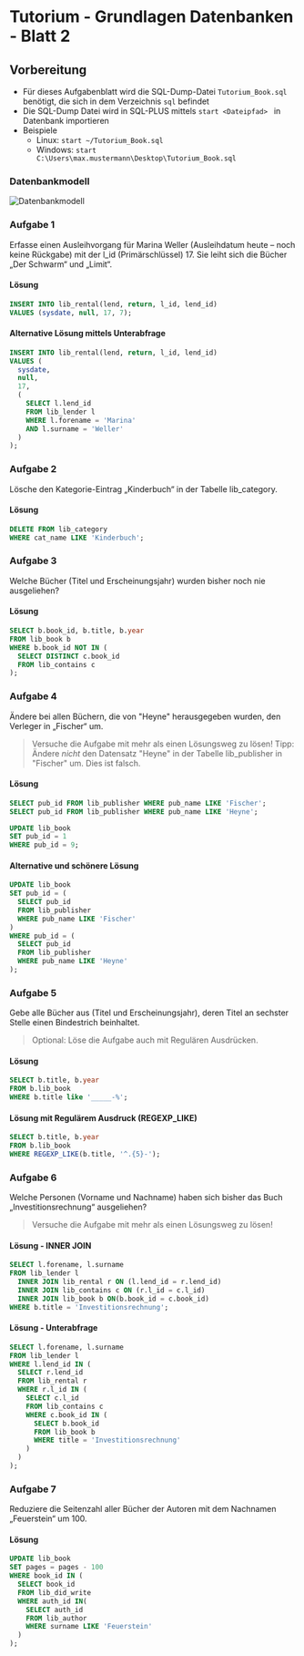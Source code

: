 # Tutorium - Grundlagen Datenbanken - Blatt 2

## Vorbereitung

* Für dieses Aufgabenblatt wird die SQL-Dump-Datei ```Tutorium_Book.sql``` benötigt, die sich in dem Verzeichnis ```sql``` befindet
* Die SQL-Dump Datei wird in SQL-PLUS mittels ```start <Dateipfad> ```  in Datenbank   importieren
* Beispiele
  * Linux: ```start ~/Tutorium_Book.sql```
  * Windows: ```start C:\Users\max.mustermann\Desktop\Tutorium_Book.sql```

### Datenbankmodell
![Datenbankmodell](./img/Schema_mit_Beziehungen.png)

### Aufgabe 1
Erfasse einen Ausleihvorgang für Marina Weller (Ausleihdatum heute – noch keine Rückgabe) mit der l_id (Primärschlüssel) 17. Sie leiht sich die Bücher „Der Schwarm“ und „Limit“.

#### Lösung
```sql
INSERT INTO lib_rental(lend, return, l_id, lend_id)
VALUES (sysdate, null, 17, 7);
```

#### Alternative Lösung mittels Unterabfrage
```sql
INSERT INTO lib_rental(lend, return, l_id, lend_id)
VALUES (
  sysdate,
  null,
  17,
  (
    SELECT l.lend_id
    FROM lib_lender l
    WHERE l.forename = 'Marina'
    AND l.surname = 'Weller'
  )
);
```

### Aufgabe 2
Lösche den Kategorie-Eintrag „Kinderbuch“ in der Tabelle lib_category.

#### Lösung
```sql
DELETE FROM lib_category
WHERE cat_name LIKE 'Kinderbuch';
```

### Aufgabe 3
Welche Bücher (Titel und Erscheinungsjahr) wurden bisher noch nie ausgeliehen?

#### Lösung
```sql
SELECT b.book_id, b.title, b.year
FROM lib_book b
WHERE b.book_id NOT IN (
  SELECT DISTINCT c.book_id
  FROM lib_contains c
);
```

### Aufgabe 4
Ändere bei allen Büchern, die von "Heyne" herausgegeben wurden, den Verleger in „Fischer“ um.
> Versuche die Aufgabe mit mehr als einen Lösungsweg zu lösen!
> Tipp: Ändere *nicht* den Datensatz "Heyne" in der Tabelle lib_publisher in "Fischer" um. Dies ist falsch.

#### Lösung
```sql
SELECT pub_id FROM lib_publisher WHERE pub_name LIKE 'Fischer';
SELECT pub_id FROM lib_publisher WHERE pub_name LIKE 'Heyne';

UPDATE lib_book
SET pub_id = 1
WHERE pub_id = 9;
```

#### Alternative und schönere Lösung
```sql
UPDATE lib_book
SET pub_id = (
  SELECT pub_id
  FROM lib_publisher
  WHERE pub_name LIKE 'Fischer'
)
WHERE pub_id = (
  SELECT pub_id
  FROM lib_publisher
  WHERE pub_name LIKE 'Heyne'
);
```

### Aufgabe 5
Gebe alle Bücher aus (Titel und Erscheinungsjahr), deren Titel an sechster Stelle einen Bindestrich beinhaltet.
> Optional: Löse die Aufgabe auch mit Regulären Ausdrücken.

#### Lösung
```sql
SELECT b.title, b.year
FROM b.lib_book
WHERE b.title like '_____-%';
```

#### Lösung mit Regulärem Ausdruck (REGEXP_LIKE)
```sql
SELECT b.title, b.year
FROM b.lib_book
WHERE REGEXP_LIKE(b.title, '^.{5}-');
```

### Aufgabe 6
Welche Personen (Vorname und Nachname) haben sich bisher das Buch „Investitionsrechnung“ ausgeliehen?
> Versuche die Aufgabe mit mehr als einen Lösungsweg zu lösen!

#### Lösung - INNER JOIN
```sql
SELECT l.forename, l.surname
FROM lib_lender l
  INNER JOIN lib_rental r ON (l.lend_id = r.lend_id)
  INNER JOIN lib_contains c ON (r.l_id = c.l_id)
  INNER JOIN lib_book b ON(b.book_id = c.book_id)
WHERE b.title = 'Investitionsrechnung';
```

#### Lösung - Unterabfrage
```sql
SELECT l.forename, l.surname
FROM lib_lender l
WHERE l.lend_id IN (
  SELECT r.lend_id
  FROM lib_rental r
  WHERE r.l_id IN (
    SELECT c.l_id
    FROM lib_contains c
    WHERE c.book_id IN (
      SELECT b.book_id
      FROM lib_book b
      WHERE title = 'Investitionsrechnung'
    )
  )
);
```

### Aufgabe 7
Reduziere die Seitenzahl aller Bücher der Autoren mit dem Nachnamen „Feuerstein“ um 100.

#### Lösung
```sql
UPDATE lib_book
SET pages = pages - 100
WHERE book_id IN (
  SELECT book_id
  FROM lib_did_write
  WHERE auth_id IN(
    SELECT auth_id
    FROM lib_author
    WHERE surname LIKE 'Feuerstein'
  )
);
```
